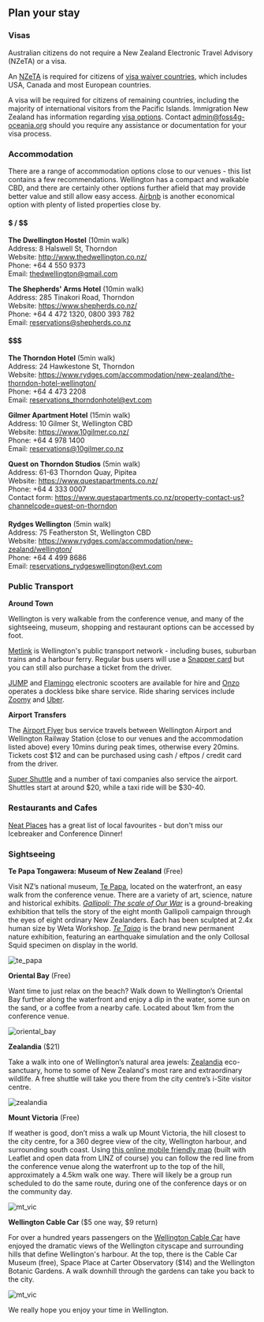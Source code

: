 ## Plan your stay

### Visas

Australian citizens do not require a New Zealand Electronic Travel Advisory (NZeTA) or a visa.

An [NZeTA](https://www.immigration.govt.nz/new-zealand-visas/apply-for-a-visa/about-visa/nzeta) is required for citizens of [visa waiver countries](https://www.immigration.govt.nz/new-zealand-visas/apply-for-a-visa/about-visa/nzeta#https://www.immigration.govt.nz/new-zealand-visas/apply-for-a-visa/tools-and-information/general-information/visa-waiver-countries/slider), which includes USA, Canada and most European countries.

A visa will be required for citizens of remaining countries, including the majority of international visitors from the Pacific Islands. Immigration New Zealand has information regarding [visa options](https://www.immigration.govt.nz/new-zealand-visas/options/visit/explore-visitor-visa-options). Contact [admin@foss4g-oceania.org](mailto:admin@foss4g-oceania.org) should you require any assistance or documentation for your visa process.

### Accommodation

There are a range of accommodation options close to our venues - this list contains a few recommendations. Wellington has a compact and walkable CBD, and there are certainly other options further afield that may provide better value and still allow easy access. [Airbnb](https://www.airbnb.co.nz/s/New_Zealand--Wellington/) is another economical option with plenty of listed properties close by.

#### $ / $$

**The Dwellington Hostel** (10min walk)  
Address: 8 Halswell St, Thorndon  
Website: http://www.thedwellington.co.nz/  
Phone: +64 4 550 9373  
Email: thedwellington@gmail.com  

**The Shepherds' Arms Hotel** (10min walk)  
Address: 285 Tinakori Road, Thorndon  
Website: https://www.shepherds.co.nz/  
Phone: +64 4 472 1320, 0800 393 782  
Email: reservations@shepherds.co.nz  

#### $$$

**The Thorndon Hotel** (5min walk)  
Address: 24 Hawkestone St, Thorndon  
Website: https://www.rydges.com/accommodation/new-zealand/the-thorndon-hotel-wellington/  
Phone: +64 4 473 2208  
Email: reservations_thorndonhotel@evt.com   

**Gilmer Apartment Hotel** (15min walk)  
Address: 10 Gilmer St, Wellington CBD  
Website: https://www.10gilmer.co.nz/  
Phone: +64 4 978 1400  
Email: reservations@10gilmer.co.nz

**Quest on Thorndon Studios** (5min walk)  
Address: 61-63 Thorndon Quay, Pipitea  
Website: https://www.questapartments.co.nz/  
Phone: +64 4 333 0007  
Contact form: https://www.questapartments.co.nz/property-contact-us?channelcode=quest-on-thorndon  

#### $$$$

**Rydges Wellington** (5min walk)  
Address: 75 Featherston St, Wellington CBD  
Website: https://www.rydges.com/accommodation/new-zealand/wellington/  
Phone: +64 4 499 8686  
Email: reservations_rydgeswellington@evt.com  


### Public Transport

**Around Town**

Wellington is very walkable from the conference venue, and many of the sightseeing, museum, shopping and restaurant options can be accessed by foot.

[Metlink](https://www.metlink.org.nz/) is Wellington's public transport network - including buses, suburban trains and a harbour ferry. Regular bus users will use a [Snapper card](https://www.metlink.org.nz/tickets-and-fares/snapper-for-buses/) but you can still also purchase a ticket from the driver.

[JUMP](https://nz.jump.com/nz/en/cities/wellington/) and [Flamingo](https://flamingoscooters.com/) electronic scooters are available for hire and [Onzo](https://onzo.co.nz/) operates a dockless bike share service. Ride sharing services include [Zoomy](https://zoomy.co.nz/) and [Uber](https://www.uber.com/nz/en/).

**Airport Transfers**

The [Airport Flyer](https://www.nzbus.co.nz/airportflyer/home) bus service travels between Wellington Airport and Wellington Railway Station (close to our venues and the accommodation listed above) every 10mins during peak times, otherwise every 20mins. Tickets cost $12 and can be purchased using cash / eftpos / credit card from the driver.

[Super Shuttle](www.supershuttle.co.nz) and a number of taxi companies also service the airport. Shuttles start at around $20, while a taxi ride will be $30-40.


### Restaurants and Cafes

[Neat Places](https://neatplaces.co.nz/places/wellington) has a great list of local favourites - but don't miss our Icebreaker and Conference Dinner!


### Sightseeing

**Te Papa Tongawera: Museum of New Zealand** (Free)

Visit NZ’s national museum, [Te Papa](https://www.tepapa.govt.nz/), located on the waterfront, an easy walk from the conference venue.
There are a variety of art, science, nature and historical exhibits. [*Gallipoli: The scale of Our War*](https://www.tepapa.govt.nz/visit/exhibitions/gallipoli-scale-our-war) is a ground-breaking exhibition that tells the story of the eight month Gallipoli campaign through the eyes of eight ordinary New Zealanders. Each has been sculpted at 2.4x human size by Weta Workshop. [*Te Taiao*](https://www.tepapa.govt.nz/visit/exhibitions/te-taiao-nature) is the brand new permanent nature exhibition, featuring an earthquake simulation and the only Collosal Squid specimen on display in the world.

![te_papa](/images/sightseeing/tepapa.jpg)

**Oriental Bay** (Free)

Want time to just relax on the beach? Walk down to Wellington’s Oriental Bay further along the waterfront and enjoy a dip in the water, some sun on the sand, or a coffee from a nearby cafe. Located about 1km from the conference venue.

![oriental_bay](/images/sightseeing/orientalbay.jpg)

**Zealandia** ($21)

Take a walk into one of Wellington’s natural area jewels: [Zealandia](https://www.visitzealandia.com/) eco-sanctuary, home to some of New Zealand's most rare and extraordinary wildlife. A free shuttle will take you there from the city centre’s i-Site visitor centre.

![zealandia](/images/sightseeing/zealandia.jpg)

**Mount Victoria** (Free)

If weather is good, don’t miss a walk up Mount Victoria, the hill closest to the city centre, for a 360 degree view of the city, Wellington harbour, and surrounding south coast. Using [this online mobile friendly map](https://jducnuigeen.github.io/foss4gwellington2019_MtVic.github.io/#15/-41.2867/174.7862) (built with Leaflet and open data from LINZ of course) you can follow the red line from the conference venue along the waterfront up to the top of the hill, approximately a 4.5km walk one way. There will likely be a group run scheduled to do the same route, during one of the conference days or on the community day.

![mt_vic](/images/sightseeing/mtvic.jpg)

**Wellington Cable Car** ($5 one way, $9 return)

For over a hundred years passengers on the [Wellington Cable Car](https://www.wellingtoncablecar.co.nz/) have enjoyed the dramatic views of the Wellington cityscape and surrounding hills that define Wellington's harbour. At the top, there is the Cable Car Museum (free), Space Place at Carter Observatory ($14) and the Wellington Botanic Gardens. A walk downhill through the gardens can take you back to the city.

![mt_vic](/images/sightseeing/cablecar.jpg)

We really hope you enjoy your time in Wellington.
